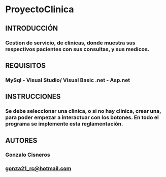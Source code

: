 # ProyectoClinica

## INTRODUCCIÓN
### Gestion de servicio, de clinicas, donde muestra sus respectivos pacientes con sus consultas, y sus medicos.

## REQUISITOS
### MySql - Visual Studio/ Visual Basic .net - Asp.net

## INSTRUCCIONES
### Se debe seleccionar una clinica, o si no hay clinica, crear una, para poder empezar a interactuar con los botones. En todo el programa se implemente esta reglamentación.

## AUTORES
### Gonzalo Cisneros
### gonza21_rc@hotmail.com
